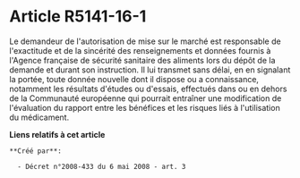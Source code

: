 # Article R5141-16-1

Le demandeur de l'autorisation de mise sur le marché est responsable de l'exactitude et de la sincérité des renseignements et
données fournis à l'Agence française de sécurité sanitaire des aliments lors du dépôt de la demande et durant son
instruction. Il lui transmet sans délai, en en signalant la portée, toute donnée nouvelle dont il dispose ou a connaissance,
notamment les résultats d'études ou d'essais, effectués dans ou en dehors de la Communauté européenne qui pourrait entraîner
une modification de l'évaluation du rapport entre les bénéfices et les risques liés à l'utilisation du médicament.

**Liens relatifs à cet article**

	**Créé par**:

	  - Décret n°2008-433 du 6 mai 2008 - art. 3

